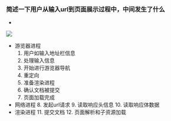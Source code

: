 ### 简述一下用户从输入url到页面展示过程中，中间发生了什么
 * 

<img src="https://img-blog.csdnimg.cn/20200602141907135.png?x-oss-process=image/watermark,type_ZmFuZ3poZW5naGVpdGk,shadow_10,text_aHR0cHM6Ly9ibG9nLmNzZG4ubmV0L1dVNTIyOTQ4NQ==,size_16,color_FFFFFF,t_70">

+ 游览器进程
     1. 用户如输入地址栏信息
     2. 处理输入信息
     3. 开始进行游览器导航
     4. 重定向
     5. 准备渲染进程
     6. 确认文档被提交
     7. 页面加载完成
+ 网络进程
    8. 发起url请求
    9. 读取响应头信息
    10. 读取响应体数据
+ 渲染进程
    11. 提交文档
    12. 页面解析和子资源加载


   